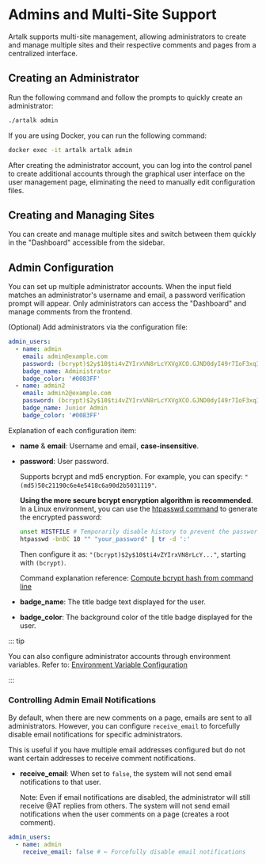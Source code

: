 # Admins and Multi-Site Support

Artalk supports multi-site management, allowing administrators to create and manage multiple sites and their respective comments and pages from a centralized interface.

## Creating an Administrator

Run the following command and follow the prompts to quickly create an administrator:

```sh
./artalk admin
```

If you are using Docker, you can run the following command:

```sh
docker exec -it artalk artalk admin
```

After creating the administrator account, you can log into the control panel to create additional accounts through the graphical user interface on the user management page, eliminating the need to manually edit configuration files.

## Creating and Managing Sites

You can create and manage multiple sites and switch between them quickly in the "Dashboard" accessible from the sidebar.

## Admin Configuration

You can set up multiple administrator accounts. When the input field matches an administrator's username and email, a password verification prompt will appear. Only administrators can access the "Dashboard" and manage comments from the frontend.

(Optional) Add administrators via the configuration file:

```yaml
admin_users:
  - name: admin
    email: admin@example.com
    password: (bcrypt)$2y$10$ti4vZYIrxVN8rLcYXVgXCO.GJND0dyI49r7IoF3xqIx8bBRmIBZRm
    badge_name: Administrator
    badge_color: '#0083FF'
  - name: admin2
    email: admin2@example.com
    password: (bcrypt)$2y$10$ti4vZYIrxVN8rLcYXVgXCO.GJND0dyI49r7IoF3xqIx8bBRmIBZRm
    badge_name: Junior Admin
    badge_color: '#0083FF'
```

Explanation of each configuration item:

- **name** & **email**: Username and email, **case-insensitive**.
- **password**: User password.

  Supports bcrypt and md5 encryption. For example, you can specify: `"(md5)50c21190c6e4e5418c6a90d2b5031119"`.

  **Using the more secure bcrypt encryption algorithm is recommended**. In a Linux environment, you can use the [htpasswd command](https://httpd.apache.org/docs/2.4/programs/htpasswd.html) to generate the encrypted password:

  ```bash
  unset HISTFILE # Temporarily disable history to prevent the password from appearing in the history
  htpasswd -bnBC 10 "" "your_password" | tr -d ':'
  ```

  Then configure it as: `"(bcrypt)$2y$10$ti4vZYIrxVN8rLcY..."`, starting with `(bcrypt)`.

  Command explanation reference: [Compute bcrypt hash from command line](https://unix.stackexchange.com/questions/307994/compute-bcrypt-hash-from-command-line#answer-419855)

- **badge_name**: The title badge text displayed for the user.
- **badge_color**: The background color of the title badge displayed for the user.

::: tip

You can also configure administrator accounts through environment variables. Refer to: [Environment Variable Configuration](../env.md)

:::

### Controlling Admin Email Notifications

By default, when there are new comments on a page, emails are sent to all administrators. However, you can configure `receive_email` to forcefully disable email notifications for specific administrators.

This is useful if you have multiple email addresses configured but do not want certain addresses to receive comment notifications.

- **receive_email**: When set to `false`, the system will not send email notifications to that user.

  Note: Even if email notifications are disabled, the administrator will still receive @AT replies from others. The system will not send email notifications when the user comments on a page (creates a root comment).

```yaml
admin_users:
  - name: admin
    receive_email: false # ← Forcefully disable email notifications
```
